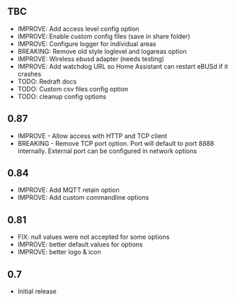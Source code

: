 <!-- https://developers.home-assistant.io/docs/add-ons/presentation#keeping-a-changelog -->

## TBC

- IMPROVE: Add access level config option
- IMPROVE: Enable custom config files (save in share folder)
- IMPROVE: Configure logger for individual areas
- BREAKING: Remove old style loglevel and logareas option
- IMPROVE: Wireless ebusd adapter (needs testing)
- IMPROVE: Add watchdog URL so Home Assistant can restart eBUSd if it crashes
- TODO: Redraft docs
- TODO: Custom csv files config option
- TODO: cleanup config options

## 0.87

- IMPROVE - Allow  access with HTTP and TCP client
- BREAKING - Remove TCP port option.  Port will default to port 8888 internally.  External port can be configured in network options

## 0.84

- IMPROVE: Add MQTT retain option
- IMPROVE: Add custom commandline options

## 0.81

- FIX: null values were not accepted for some options
- IMPROVE: better default values for options
- IMPROVE: better logo & icon

## 0.7

- Initial release
